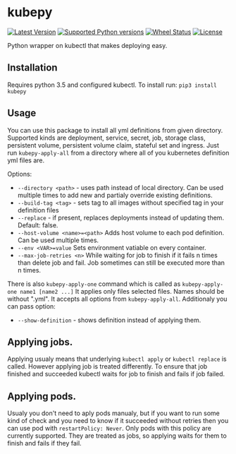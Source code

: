 # kubepy

[![Latest Version](https://img.shields.io/pypi/v/kubepy.svg)](https://github.com/socialwifi/kubepy/blob/master/CHANGELOG.md)
[![Supported Python versions](https://img.shields.io/pypi/pyversions/kubepy.svg)](https://pypi.python.org/pypi/kubepy/)
[![Wheel Status](https://img.shields.io/pypi/wheel/kubepy.svg)](https://pypi.python.org/pypi/kubepy/)
[![License](https://img.shields.io/pypi/l/kubepy.svg)](https://github.com/socialwifi/kubepy/blob/master/LICENSE)

Python wrapper on kubectl that makes deploying easy.

## Installation
Requires python 3.5 and configured kubectl. To install run:
`pip3 install kubepy`

## Usage
You can use this package to install all yml definitions from given directory.
Supported kinds are deployment, service, secret, job, storage class, persistent volume,
persistent volume claim, stateful set and ingress.
Just run `kubepy-apply-all` from a directory where all of you kubernetes definition yml files are.

Options:
* `--directory <path>` - uses path instead of local directory.
  Can be used multiple times to add new and partialy override existing definitions.
* `--build-tag <tag>` - sets tag to all images without specified tag in your definition files
* `--replace` - if present, replaces deployments instead of updating them. Default: false.
* `--host-volume <name>=<path>` Adds host volume to each pod definition. Can be used multiple times.
* `--env <VAR>=value` Sets environment vatiable on every container.
* `--max-job-retries <n>` While waiting for job to finish if it fails n times than delete job and fail.
  Job sometimes can still be executed more than n times.

There is also `kubepy-apply-one` command which is called as `kubepy-apply-one name1 [name2 ...]`
It applies only files selected files. Names should be without ".yml".
It accepts all options from `kubepy-apply-all`. Additionaly you can pass option:
* `--show-definition` - shows definition instead of applying them.

## Applying jobs.
Applying usualy means that underlying `kubectl apply` or `kubectl replace` is called. However applying job is treated differently.
To ensure that job finished and succeeded kubectl waits for job to finish and fails if job failed.

## Applying pods.
Usualy you don't need to aply pods manualy, but if you want to run some kind of check and you need to know if it succeeded without retries then you can use pod with `restartPolicy: Never`. Only pods with this policy are currently supported. They are treated as jobs, so applying waits for them to finish and fails if they fail.

